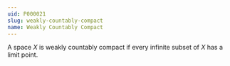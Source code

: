 ```yaml
---
uid: P000021
slug: weakly-countably-compact
name: Weakly Countably Compact
---
```

A space $X$ is weakly countably compact if every infinite subset of $X$ has a limit point.

